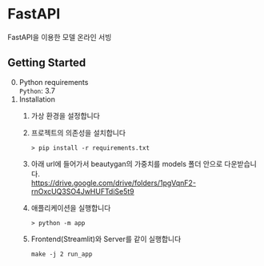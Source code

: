 # FastAPI
FastAPI을 이용한 모델 온라인 서빙 

## Getting Started
0. Python requirements  
   `Python`: 3.7  
1. Installation
   1. 가상 환경을 설정합니다
     
   2. 프로젝트의 의존성을 설치합니다
        ```shell
        > pip install -r requirements.txt 
        ```
   3. 아래 url에 들어가서 beautygan의 가중치를 models 폴더 안으로 다운받습니다.  
      https://drive.google.com/drive/folders/1pgVqnF2-rnOxcUQ3SO4JwHUFTdiSe5t9

   3. 애플리케이션을 실행합니다
      ```shell
      > python -m app
      ```  
   4. Frontend(Streamlit)와 Server를 같이 실행합니다
      ```shell
      make -j 2 run_app
      ```

